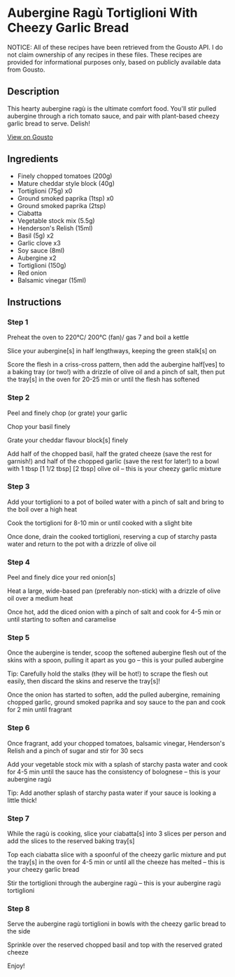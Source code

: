 # Aubergine Ragù Tortiglioni With Cheezy Garlic Bread

NOTICE: All of these recipes have been retrieved from the Gousto API. I do not claim ownership of any recipes in these files. These recipes are provided for informational purposes only, based on publicly available data from Gousto.

## Description

This hearty aubergine ragù is the ultimate comfort food. You'll stir pulled aubergine through a rich tomato sauce, and pair with plant-based cheezy garlic bread to serve. Delish!

[View on Gousto](https://www.gousto.co.uk/recipes/cookbook/aubergine-ragu-tortiglioni-cheezy-garlic-bread)

## Ingredients

- Finely chopped tomatoes (200g)
- Mature cheddar style block (40g)
- Tortiglioni (75g) x0
- Ground smoked paprika (1tsp) x0
- Ground smoked paprika (2tsp)
- Ciabatta
- Vegetable stock mix (5.5g)
- Henderson's Relish (15ml)
- Basil (5g) x2
- Garlic clove x3
- Soy sauce (8ml)
- Aubergine x2
- Tortiglioni (150g)
- Red onion
- Balsamic vinegar (15ml)

## Instructions


### Step 1

Preheat the oven to 220°C/ 200°C (fan)/ gas 7 and boil a kettle

Slice your aubergine[s] in half lengthways, keeping the green stalk[s] on

Score the flesh in a criss-cross pattern, then add the aubergine half[ves] to a baking tray (or two!) with a drizzle of olive oil and a pinch of salt, then put the tray[s] in the oven for 20-25 min or until the flesh has softened


### Step 2

Peel and finely chop (or grate) your garlic

Chop your basil finely

Grate your cheddar flavour block[s] finely

Add half of the chopped basil, half the grated cheeze (save the rest for garnish!) and half of the chopped garlic (save the rest for later!) to a bowl with 1 tbsp <span class="text-purple">[1 1/2 tbsp]</span> <span class="text-danger">[2 tbsp]</span> olive oil – this is your cheezy garlic mixture


### Step 3

Add your tortiglioni to a pot of boiled water with a pinch of salt and bring to the boil over a high heat

Cook the tortiglioni for 8-10 min or until cooked with a slight bite

Once done, drain the cooked tortiglioni, reserving a cup of starchy pasta water and return to the pot with a drizzle of olive oil


### Step 4

Peel and finely dice your red onion[s]

Heat a large, wide-based pan (preferably non-stick) with a drizzle of olive oil over a medium heat

Once hot, add the diced onion with a pinch of salt and cook for 4-5 min or until starting to soften and caramelise


### Step 5

Once the aubergine is tender, scoop the softened aubergine flesh out of the skins with a spoon, pulling it apart as you go – this is your pulled aubergine

Tip: Carefully hold the stalks (they will be hot!) to scrape the flesh out easily, then discard the skins and reserve the tray[s]!

Once the onion has started to soften, add the pulled aubergine, remaining chopped garlic, ground smoked paprika and soy sauce to the pan and cook for 2 min until fragrant


### Step 6

Once fragrant, add your chopped tomatoes, balsamic vinegar, Henderson's Relish and a pinch of sugar and stir for 30 secs

Add your vegetable stock mix with a splash of starchy pasta water and cook for 4-5 min until the sauce has the consistency of bolognese – this is your aubergine ragù

Tip: Add another splash of starchy pasta water if your sauce is looking a little thick!


### Step 7

While the ragù is cooking, slice your ciabatta[s]<span class="text-danger"> </span>into 3 slices per person and add the slices to the reserved baking tray[s]

Top each ciabatta slice with a spoonful of the cheezy garlic mixture and put the tray[s] in the oven for 4-5 min or until all the cheeze has melted – this is your cheezy garlic bread

Stir the tortiglioni through the aubergine ragù – this is your aubergine ragù tortiglioni

### Step 8

Serve the aubergine ragù tortiglioni in bowls with the cheezy garlic bread to the side

Sprinkle over the reserved chopped basil and top with the reserved grated cheeze

Enjoy!


